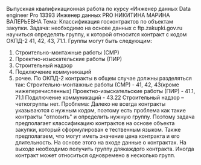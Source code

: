 Выпускная квалификационная работа по курсу «Инженер данных Data engineer Pro
13393 Инженер данных PRO
НИКИТИНА МАРИНА ВАЛЕРЬЕВНА
Тема: Классификация госконтрактов по объектам закупки.
Задача: необходимо на основе данных с ftp.zakupki.gov.ru научиться определять группу, к которой относится контракт с кодом ОКПД-2
41, 42, 43, 71.1.
Группы могут быть следующим:
1. Строительно-монтажные работы (СМР)
2. Проектно-изыскательские работы (ПИР)
3. Строительный надзор
4. Подключение коммуникаций
5. рочее.
По ОКПД-2 контракты в общем случае должны разделяться так: Строительно-монтажные работы (СМР) - 41, 42, 43(кроме
нижеперечисленных) Проектно-изыскательские работы (ПИР) - 41.1, 71.1 Подключение коммуникаций - 43.22 Строительный надзор –
четкогруппы нет.
Проблема: Далеко не всегда контракты указываются с нужным кодом, поэтому есть проблема как такие контракты "отловить" и
определить нужную группу.
Поэтому задача предполагает классификацию контрактов на основе объекта закупки, который сформулирован е тественным языком.
Также предполагаем, что могут иметь значение цена контракта и его длительность. На основе этого на входе данные о контрактах. На
выходе необходимо получить группу длякаждого контракта.
Иногда контракт может относиться одновремено в несколько групп.
